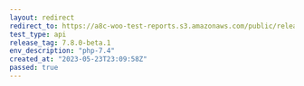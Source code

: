 ```yaml
---
layout: redirect
redirect_to: https://a8c-woo-test-reports.s3.amazonaws.com/public/release/7.8.0-beta.1/php-7.4/api/index.html
test_type: api
release_tag: 7.8.0-beta.1
env_description: "php-7.4"
created_at: "2023-05-23T23:09:58Z"
passed: true
---
```

